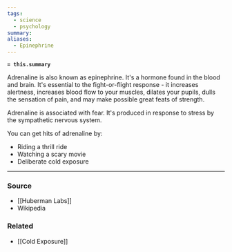 ```yaml
---
tags:
  - science
  - psychology
summary: 
aliases:
  - Epinephrine
---
```

**`= this.summary`**

Adrenaline is also known as epinephrine. It's a hormone found in the blood and brain. It's essential to the fight-or-flight response - it increases alertness, increases blood flow to your muscles, dilates your pupils,  dulls the sensation of pain, and may make possible great feats of strength.

Adrenaline is associated with fear. It's produced in response to stress by the sympathetic nervous system.

You can get hits of adrenaline by:
- Riding a thrill ride
- Watching a scary movie
- Deliberate cold exposure

---
### Source
- [[Huberman Labs]]
- Wikipedia

### Related
- [[Cold Exposure]]